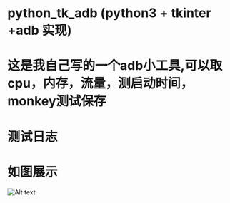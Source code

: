 # python_tk_adb    (python3 + tkinter +adb 实现)
# 这是我自己写的一个adb小工具,可以取cpu，内存，流量，测启动时间，monkey测试保存
# 测试日志
# 如图展示
![Alt text](https://github.com/liwanlei/python_tk_adb/blob/master/11.png)
